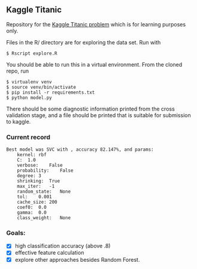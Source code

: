 ## Kaggle Titanic
Repository for the [Kaggle Titanic problem](http://www.kaggle.com/c/titanic-gettingStarted) which is for learning purposes only.

Files in the R/ directory are for exploring the data set.  Run with
```
$ Rscript explore.R
```
You should be able to run this in a virtual environment.  From the cloned repo, run
```
$ virtualenv venv
$ source venv/bin/activate
$ pip install -r requirements.txt
$ python model.py
```

There should be some diagnostic information printed from the cross validation stage, and a file should be printed
that is suitable for submission to kaggle.

### Current record
```
Best model was SVC with , accuracy 82.147%, and params:
    kernel: rbf
    C:  1.0
    verbose:    False
    probability:    False
    degree: 3
    shrinking:  True
    max_iter:   -1
    random_state:   None
    tol:    0.001
    cache_size: 200
    coef0:  0.0
    gamma:  0.0
    class_weight:   None
```


### Goals:
- [x] high classification accuracy (above .8)
- [x] effective feature calculation
- [x] explore other approaches besides Random Forest.
